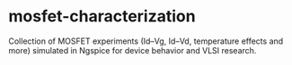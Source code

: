 # mosfet-characterization
Collection of MOSFET experiments (Id–Vg, Id–Vd, temperature effects and more) simulated in Ngspice for device behavior and VLSI research.

